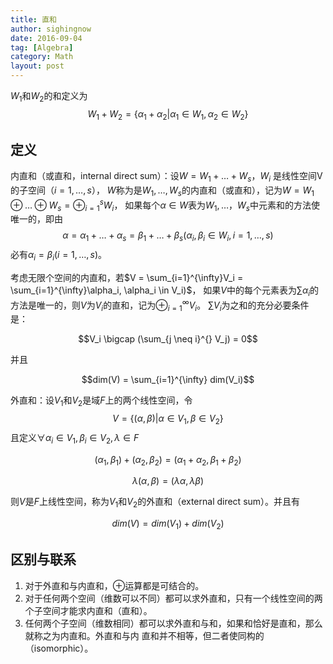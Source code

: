 ```yaml
---
title: 直和
author: sighingnow
date: 2016-09-04
tag: [Algebra]
category: Math
layout: post
---
```


$W_1$和$W_2$的和定义为
$$W_1 + W_2 = \{\alpha_1 + \alpha_2 | \alpha_1 \in W_1, \alpha_2 \in W_2\}$$

<!--more-->

定义
----

内直和（或直和，internal direct sum）：设$W = W_1 + \dots + W_s$，$W_i$ 是线性空间V的子空间（$i = 1, \dots, s$），
$W$称为是$W_1, \dots, W_s$的内直和（或直和），记为$W=W_1 \oplus \dots \oplus W_s = \oplus_{i=1}^s W_i$，
如果每个$\alpha \in W$表为$W_1,\dots，W_s$中元素和的方法使唯一的，即由
$$\alpha = \alpha_1 + \dots + \alpha_s = \beta_1 + \dots + \beta_s (\alpha_i, \beta_i \in W_i, i = 1, \dots, s)$$
必有$\alpha_i = \beta_i (i = 1,\dots,s)$。

考虑无限个空间的内直和，若$V = \sum_{i=1}^{\infty}V_i = \sum_{i=1}^{\infty}\alpha_i, \alpha_i \in V_i)$，
如果$V$中的每个元素表为$\sum \alpha_i$的方法是唯一的，则$V$为$V_i$的直和，记为$\oplus_{i=1}^{\infty} V_i$。
$\sum V_i$为之和的充分必要条件是：

$$V_i \bigcap (\sum_{j \neq i}^{} V_j) = 0$$

并且

$$dim(V) = \sum_{i=1}^{\infty} dim(V_i)$$

外直和：设$V_1$和$V_2$是域$F$上的两个线性空间，令
$$V = \{(\alpha, \beta)|\alpha \in V_1, \beta \in V_2\}$$
且定义$\forall \alpha_i \in V_1, \beta_i \in V_2, \lambda \in F$

$$(\alpha_1, \beta_1) + (\alpha_2, \beta_2) = (\alpha_1 + \alpha_2, \beta_1 + \beta_2)$$

$$\lambda(\alpha, \beta) = (\lambda \alpha, \lambda \beta)$$

则$V$是$F$上线性空间，称为$V_1$和$V_2$的外直和（external direct sum）。并且有

$$dim(V) = dim(V_1) + dim(V_2)$$

区别与联系
----------

1. 对于外直和与内直和，$\oplus$运算都是可结合的。
2. 对于任何两个空间（维数可以不同）都可以求外直和，只有一个线性空间的两个子空间才能求内直和（直和）。
3. 任何两个子空间（维数相同）都可以求外直和与和，如果和恰好是直和，那么就称之为内直和。外直和与内
直和并不相等，但二者使同构的（isomorphic）。

